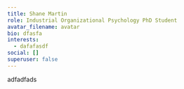 ```yaml
---
title: Shane Martin
role: Industrial Organizational Psychology PhD Student
avatar_filename: avatar
bio: dfasfa
interests:
  - dafafasdf
social: []
superuser: false
---
```

adfadfads